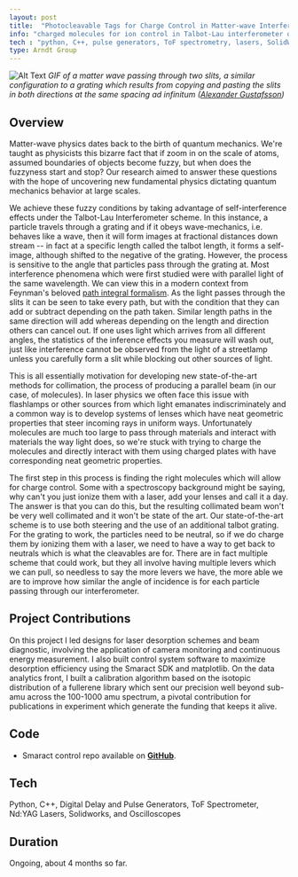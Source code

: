 ```yaml
---
layout: post
title:  "Photocleavable Tags for Charge Control in Matter-wave Interferometry"
info: "charged molecules for ion control in Talbot-Lau interferometer design"
tech : "python, C++, pulse generators, ToF spectrometry, lasers, SolidWorks, vacuum pumps, oscilloscopes"
type: Arndt Group
---
```


![Alt Text](../assets/img/double_slit.gif)
*GIF of a matter wave passing through two slits, a similar configuration to a grating which results from copying and pasting the slits in both directions at the same spacing ad infinitum ([Alexander Gustafsson](https://www.youtube.com/shorts/G4_4vcNqc-k))*
## Overview          
Matter-wave physics dates back to the birth of quantum mechanics.  We're taught as physicists this bizarre fact that if zoom in on the scale of atoms, assumed boundaries of objects become fuzzy, but when does the fuzzyness start and stop?  Our research aimed to answer these questions with the hope of uncovering new fundamental physics dictating quantum mechanics behavior at large scales.

We achieve these fuzzy conditions by taking advantage of self-interference effects under the Talbot-Lau Interferometer scheme.  In this instance, a particle travels through a grating and if it obeys wave-mechanics, i.e. behaves like a wave, then it will form images at fractional distances down stream -- in fact at a specific length called the talbot length, it forms a self-image, although shifted to the negative of the grating. However, the process is sensitive to the angle that particles pass through the grating at.  Most interference phenomena which were first studied were with parallel light of the same wavelength.  We can view this in a modern context from Feynman's beloved [path integral formalism](https://en.wikipedia.org/wiki/Path_integral_formulation).  As the light passes through the slits it can be seen to take every path, but with the condition that they can add or subtract depending on the path taken. Similar length paths in the same direction will add whereas depending on the length and direction others can cancel out.  If one uses light which arrives from all different angles, the statistics of the inference effects you measure will wash out, just like interference cannot be observed from the light of a streetlamp unless you carefully form a slit while blocking out other sources of light.

This is all essentially motivation for developing new state-of-the-art methods for collimation, the process of producing a parallel beam (in our case, of molecules).  In laser physics we often face this issue with flashlamps or other sources from which light emanates indiscriminately and a common way is to develop systems of lenses which have neat geometric properties that steer incoming rays in uniform ways.  Unfortunately molecules are much too large to pass through materials and interact with materials the way light does, so we're stuck with trying to charge the molecules and directly interact with them using charged plates with have corresponding neat geometric properties.  

The first step in this process is finding the right molecules which will allow for charge control.  Some with a spectroscopy background might be saying, why can't you just ionize them with a laser, add your lenses and call it a day.  The answer is that you can do this, but the resulting collimated beam won't be very well collimated and it won't be state of the art.  Our state-of-the-art scheme is to use both steering and the use of an additional talbot grating.  For the grating to work, the particles need to be neutral, so if we do charge them by ionizing them with a laser, we need to have a way to get back to neutrals which is what the cleavables are for.  There are in fact multiple scheme that could work, but they all involve having multiple levers which we can pull, so needless to say the more levers we have, the more able we are to improve how similar the angle of incidence is for each particle passing through our interferometer.    

## Project Contributions
On this project I led designs for laser desorption schemes and beam diagnostic, involving the application of camera monitoring and continuous energy measurement.  I also built control system software to maximize desorption efficiency using the Smaract SDK and matplotlib.  On the data analytics front, I built a calibration algorithm based on the isotopic distribution of a fullerene library which sent our precision well beyond sub-amu across the 100-1000 amu spectrum, a pivotal contribution for publications in experiment which generate the funding that keeps it alive.

## Code
 * Smaract control repo available on [**GitHub**](https://github.com/buzzwalter/BIOTIMA_motor_control).
## Tech
Python, C++, Digital Delay and Pulse Generators, ToF Spectrometer, Nd:YAG Lasers, Solidworks, and Oscilloscopes

## Duration
Ongoing, about 4 months so far.